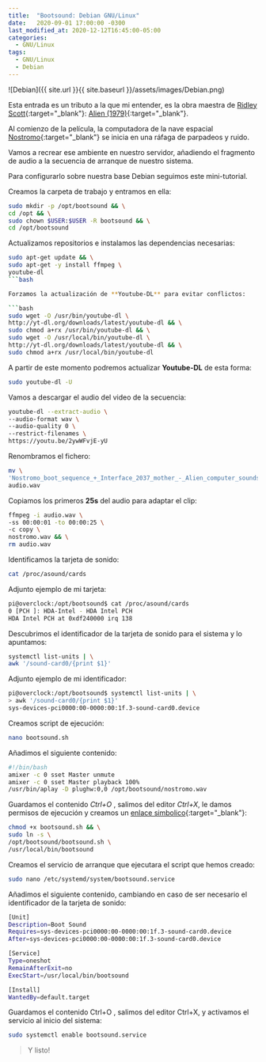```yaml
---
title:  "Bootsound: Debian GNU/Linux"
date:   2020-09-01 17:00:00 -0300
last_modified_at: 2020-12-12T16:45:00-05:00
categories:
  - GNU/Linux
tags:
  - GNU/Linux
  - Debian
---
```


![Debian]({{ site.url }}{{ site.baseurl }}/assets/images/Debian.png)

Esta entrada es un tributo a la que mi entender, es la obra maestra de [Ridley Scott](https://es.wikipedia.org/wiki/Ridley_Scott){:target="_blank"}: [Alien (1979)](https://es.wikipedia.org/wiki/Alien:_el_octavo_pasajero){:target="_blank"}.

Al comienzo de la película, la computadora de la nave espacial [Nostromo](https://youtu.be/2ywWFvjE-yU){:target="_blank"} se inicia en una ráfaga de parpadeos y ruido.

Vamos a recrear ese ambiente en nuestro servidor, añadiendo el fragmento de audio a la secuencia de arranque de nuestro sistema.

Para configurarlo sobre nuestra base Debian seguimos este mini-tutorial.

Creamos la carpeta de trabajo y entramos en ella:

```bash
sudo mkdir -p /opt/bootsound && \
cd /opt && \
sudo chown $USER:$USER -R bootsound && \
cd /opt/bootsound
```

Actualizamos repositorios e instalamos las dependencias necesarias:

```bash
sudo apt-get update && \
sudo apt-get -y install ffmpeg \
youtube-dl
```bash

Forzamos la actualización de **Youtube-DL** para evitar conflictos:

```bash
sudo wget -O /usr/bin/youtube-dl \
http://yt-dl.org/downloads/latest/youtube-dl && \
sudo chmod a+rx /usr/bin/youtube-dl && \
sudo wget -O /usr/local/bin/youtube-dl \
http://yt-dl.org/downloads/latest/youtube-dl && \
sudo chmod a+rx /usr/local/bin/youtube-dl
```

A partir de este momento podremos actualizar **Youtube-DL** de esta forma:

```bash
sudo youtube-dl -U
```

Vamos a descargar el audio del video de la secuencia:

```bash
youtube-dl --extract-audio \
--audio-format wav \
--audio-quality 0 \
--restrict-filenames \
https://youtu.be/2ywWFvjE-yU
```

Renombramos el fichero:

```bash
mv \
'Nostromo_boot_sequence_+_Interface_2037_mother_-_Alien_computer_sounds_glitches-2ywWFvjE-yU.wav' \
audio.wav
```

Copiamos los primeros **25s** del audio para adaptar el clip:

```bash
ffmpeg -i audio.wav \
-ss 00:00:01 -to 00:00:25 \
-c copy \
nostromo.wav && \
rm audio.wav
```

Identificamos la tarjeta de sonido:

```bash
cat /proc/asound/cards
```

Adjunto ejemplo de mi tarjeta:

```bash
pi@overclock:/opt/bootsound$ cat /proc/asound/cards
0 [PCH ]: HDA-Intel - HDA Intel PCH
HDA Intel PCH at 0xdf240000 irq 138
```

Descubrimos el identificador de la tarjeta de sonido para el sistema y lo apuntamos:

```bash
systemctl list-units | \
awk '/sound-card0/{print $1}'
```

Adjunto ejemplo de mi identificador:

```bash
pi@overclock:/opt/bootsound$ systemctl list-units | \
> awk '/sound-card0/{print $1}'
sys-devices-pci0000:00-0000:00:1f.3-sound-card0.device
```

Creamos script de ejecución:

```bash
nano bootsound.sh
```

Añadimos el siguiente contenido:

```bash
#!/bin/bash
amixer -c 0 sset Master unmute
amixer -c 0 sset Master playback 100%
/usr/bin/aplay -D plughw:0,0 /opt/bootsound/nostromo.wav
```

Guardamos el contenido *Ctrl+O* , salimos del editor *Ctrl+X*, le damos permisos de ejecución y creamos un [enlace simbolico](https://es.wikipedia.org/wiki/Enlace_simb%C3%B3lico){:target="_blank"}:

```bash
chmod +x bootsound.sh && \
sudo ln -s \
/opt/bootsound/bootsound.sh \
/usr/local/bin/bootsound
```

Creamos el servicio de arranque que ejecutara el script que hemos creado:

```bash
sudo nano /etc/systemd/system/bootsound.service
```

Añadimos el siguiente contenido, cambiando en caso de ser necesario el identificador de la tarjeta de sonido:

```bash
[Unit]
Description=Boot Sound
Requires=sys-devices-pci0000:00-0000:00:1f.3-sound-card0.device
After=sys-devices-pci0000:00-0000:00:1f.3-sound-card0.device

[Service]
Type=oneshot
RemainAfterExit=no
ExecStart=/usr/local/bin/bootsound

[Install]
WantedBy=default.target
```

Guardamos el contenido Ctrl+O , salimos del editor Ctrl+X, y activamos el servicio al inicio del sistema:

```bash
sudo systemctl enable bootsound.service
```

> Y listo!

